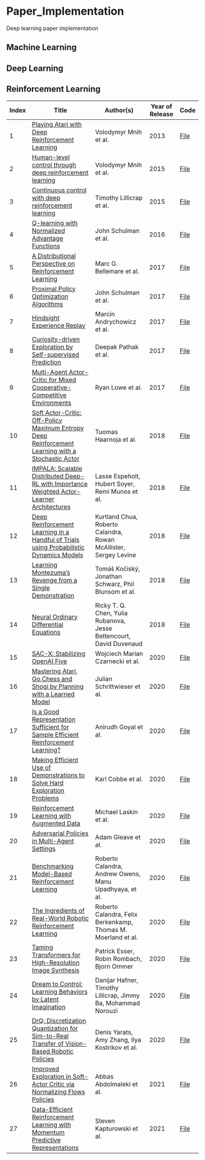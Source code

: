 # Paper_Implementation
Deep learning paper implementation


## Machine Learning

## Deep Learning

## Reinforcement Learning



| Index | Title                                                                                     | Author(s)                                                    | Year of Release |  Code  |
|-------|------------------------------------------------------------------------------------------|--------------------------------------------------------------|-----------------|--------|
| 1     | [Playing Atari with Deep Reinforcement Learning](replace-with-actual-url)                | Volodymyr Mnih et al.                                         | 2013            |[File]()| 
| 2     | [Human-level control through deep reinforcement learning](replace-with-actual-url)       | Volodymyr Mnih et al.                                         | 2015            |[File]()| 
| 3     | [Continuous control with deep reinforcement learning](replace-with-actual-url)           | Timothy Lillicrap et al.                                      | 2015            |[File]()| 
| 4     | [Q-learning with Normalized Advantage Functions](replace-with-actual-url)                | John Schulman et al.                                          | 2016            |[File]()| 
| 5     | [A Distributional Perspective on Reinforcement Learning](replace-with-actual-url)        | Marc G. Bellemare et al.                                      | 2017            |[File]()| 
| 6     | [Proximal Policy Optimization Algorithms](replace-with-actual-url)                       | John Schulman et al.                                          | 2017            |[File]()| 
| 7     | [Hindsight Experience Replay](replace-with-actual-url)                                   | Marcin Andrychowicz et al.                                    | 2017            |[File]()| 
| 8     | [Curiosity-driven Exploration by Self-supervised Prediction](replace-with-actual-url)    | Deepak Pathak et al.                                          | 2017            |[File]()| 
| 9     | [Multi-Agent Actor-Critic for Mixed Cooperative-Competitive Environments](replace-with-actual-url) | Ryan Lowe et al.                                              | 2017            |[File]()| 
| 10    | [Soft Actor-Critic: Off-Policy Maximum Entropy Deep Reinforcement Learning with a Stochastic Actor](replace-with-actual-url) | Tuomas Haarnoja et al.                                        | 2018            |[File]()| 
| 11    | [IMPALA: Scalable Distributed Deep-RL with Importance Weighted Actor-Learner Architectures](replace-with-actual-url) | Lasse Espeholt, Hubert Soyer, Remi Munos et al.                | 2018            |[File]()| 
| 12    | [Deep Reinforcement Learning in a Handful of Trials using Probabilistic Dynamics Models](replace-with-actual-url) | Kurtland Chua, Roberto Calandra, Rowan McAllister, Sergey Levine | 2018            |[File]()| 
| 13    | [Learning Montezuma’s Revenge from a Single Demonstration](replace-with-actual-url)      | Tomáš Kočiský, Jonathan Schwarz, Phil Blunsom et al.          | 2018            |[File]()| 
| 14    | [Neural Ordinary Differential Equations](replace-with-actual-url)                        | Ricky T. Q. Chen, Yulia Rubanova, Jesse Bettencourt, David Duvenaud | 2018            |[File]()| 
| 15    | [SAC-X: Stabilizing OpenAI Five](replace-with-actual-url)                                | Wojciech Marian Czarnecki et al.                              | 2020            |[File]()| 
| 16    | [Mastering Atari, Go,Chess and Shogi by Planning with a Learned Model](replace-with-actual-url)                    | Julian Schrittwieser et al.                                   | 2020            |[File]()| 
| 17    | [Is a Good Representation Sufficient for Sample Efficient Reinforcement Learning?](replace-with-actual-url)         | Anirudh Goyal et al.                                          | 2020            |[File]()| 
| 18    | [Making Efficient Use of Demonstrations to Solve Hard Exploration Problems](replace-with-actual-url)                | Karl Cobbe et al.                                             | 2020            |[File]()| 
| 19    | [Reinforcement Learning with Augmented Data](replace-with-actual-url)                                               | Michael Laskin et al.                                         | 2020            |[File]()| 
| 20    | [Adversarial Policies in Multi-Agent Settings](replace-with-actual-url)                                             | Adam Gleave et al.                                            | 2020            |[File]()| 
| 21    | [Benchmarking Model-Based Reinforcement Learning](replace-with-actual-url)                                          | Roberto Calandra, Andrew Owens, Manu Upadhyaya, et al.        | 2020            |[File]()| 
| 22    | [The Ingredients of Real-World Robotic Reinforcement Learning](replace-with-actual-url)                             | Roberto Calandra, Felix Berkenkamp, Thomas M. Moerland et al. | 2020            |[File]()| 
| 23    | [Taming Transformers for High-Resolution Image Synthesis](replace-with-actual-url)                                  | Patrick Esser, Robin Rombach, Bjorn Ommer                     | 2020            |[File]()| 
| 24    | [Dream to Control: Learning Behaviors by Latent Imagination](replace-with-actual-url)                               | Danijar Hafner, Timothy Lillicrap, Jimmy Ba, Mohammad Norouzi | 2020            |[File]()| 
| 25    | [DrQ: Discretization Quantization for Sim-to-Real Transfer of Vision-Based Robotic Policies](replace-with-actual-url) | Denis Yarats, Amy Zhang, Ilya Kostrikov et al.               | 2020            |[File]()| 
| 26    | [Improved Exploration in Soft-Actor Critic via Normalizing Flows Policies](replace-with-actual-url)                 | Abbas Abdolmaleki et al.                                      | 2021            |[File]()| 
| 27    | [Data-Efficient Reinforcement Learning with Momentum Predictive Representations](replace-with-actual-url)           | Steven Kapturowski et al.                                     | 2021            |[File]()| 


